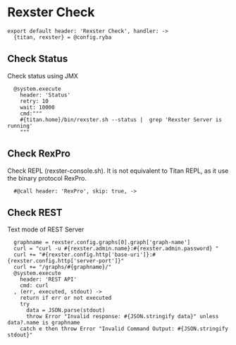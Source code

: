
# Rexster Check

    export default header: 'Rexster Check', handler: ->
      {titan, rexster} = @config.ryba

## Check Status

Check status using JMX

      @system.execute
        header: 'Status'
        retry: 10
        wait: 10000
        cmd:"""
        #{titan.home}/bin/rexster.sh --status |  grep 'Rexster Server is running'
        """

## Check RexPro

Check REPL (rexster-console.sh). It is not equivalent to Titan REPL, as it use the
binary protocol RexPro.

      #@call header: 'RexPro', skip: true, ->

## Check REST

Text mode of REST Server

      graphname = rexster.config.graphs[0].graph['graph-name']
      curl = "curl -u #{rexster.admin.name}:#{rexster.admin.password} "
      curl += "#{rexster.config.http['base-uri']}:#{rexster.config.http['server-port']}"
      curl += "/graphs/#{graphname}/"
      @system.execute
        header: 'REST API'
        cmd: curl
      , (err, executed, stdout) ->
        return if err or not executed
        try
          data = JSON.parse(stdout)
          throw Error "Invalid response: #{JSON.stringify data}" unless data?.name is graphname
        catch e then throw Error "Invalid Command Output: #{JSON.stringify stdout}"
